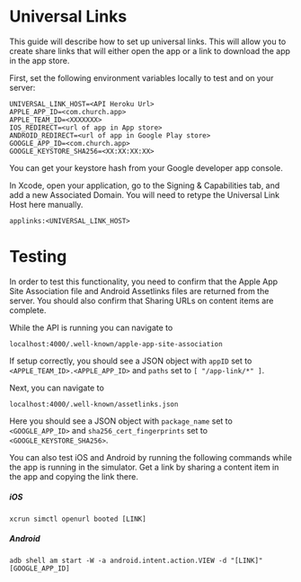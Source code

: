 # Universal Links

This guide will describe how to set up universal links. This will allow you to create share links that will either open the app or a link to download the app in the app store.

First, set the following environment variables locally to test and on your server:

```
UNIVERSAL_LINK_HOST=<API Heroku Url>
APPLE_APP_ID=<com.church.app>
APPLE_TEAM_ID=<XXXXXXX>
IOS_REDIRECT=<url of app in App store>
ANDROID_REDIRECT=<url of app in Google Play store>
GOOGLE_APP_ID=<com.church.app>
GOOGLE_KEYSTORE_SHA256=<XX:XX:XX:XX>
```

You can get your keystore hash from your Google developer app console.

In Xcode, open your application, go to the Signing & Capabilities tab, and add a new Associated Domain. You will need to retype the Universal Link Host here manually.

```
applinks:<UNIVERSAL_LINK_HOST>
```

# Testing

In order to test this functionality, you need to confirm that the Apple App Site Association file and Android Assetlinks files are returned from the server. You should also confirm that Sharing URLs on content items are complete.

While the API is running you can navigate to

```
localhost:4000/.well-known/apple-app-site-association
```

If setup correctly, you should see a JSON object with `appID` set to `<APPLE_TEAM_ID>.<APPLE_APP_ID>` and `paths` set to `[ "/app-link/*" ]`.

Next, you can navigate to

```
localhost:4000/.well-known/assetlinks.json
```

Here you should see a JSON object with `package_name` set to `<GOOGLE_APP_ID>` and `sha256_cert_fingerprints` set to `<GOOGLE_KEYSTORE_SHA256>`.

You can also test iOS and Android by running the following commands while the app is running in the simulator. Get a link by sharing a content item in the app and copying the link there.

##### iOS

```
xcrun simctl openurl booted [LINK]
```

##### Android

```
adb shell am start -W -a android.intent.action.VIEW -d "[LINK]" [GOOGLE_APP_ID]
```
